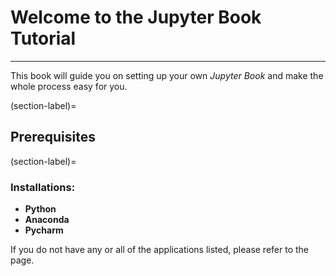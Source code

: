 # Welcome to the Jupyter Book Tutorial
***
This book will guide you on setting up your own *Jupyter Book* and make the whole process easy for you.

(section-label)=
## Prerequisites

(section-label)=
### Installations:

* **Python**
* **Anaconda**
* **Pycharm**


If you do not have any or all of the applications listed, please refer to the [](setup.md) page.
